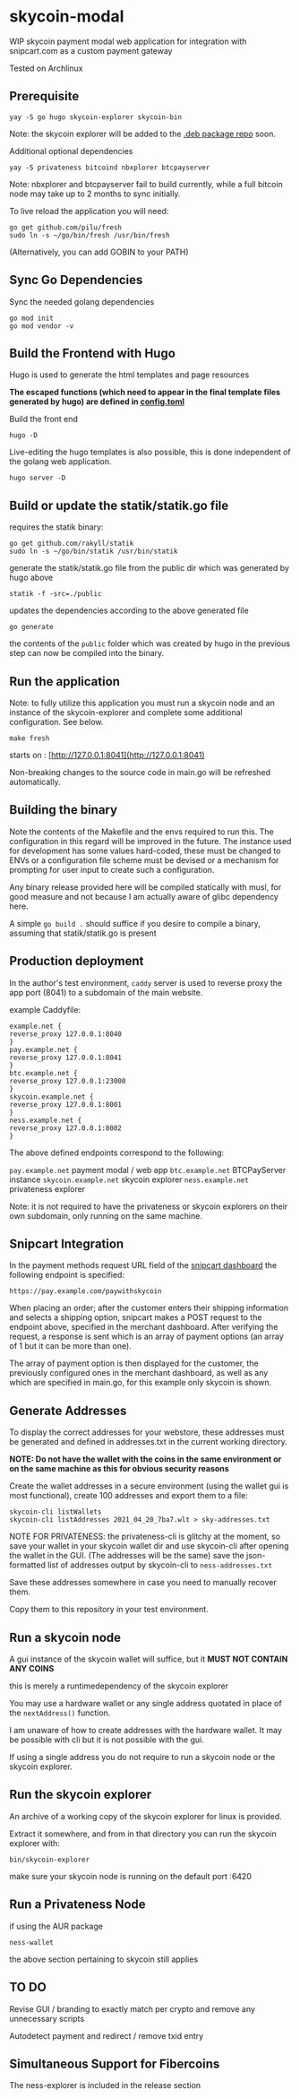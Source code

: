 # skycoin-modal

WIP skycoin payment modal web application for integration with snipcart.com as a custom payment gateway


Tested on Archlinux

## Prerequisite

```
yay -S go hugo skycoin-explorer skycoin-bin
```
Note: the skycoin explorer will be added to the [.deb package repo](https://the-sycoin-project.github.io) soon.

Additional optional dependencies
```
yay -S privateness bitcoind nbxplorer btcpayserver
```
Note: nbxplorer and btcpayserver fail to build currently, while a full bitcoin node may take up to 2 months to sync initially.

To live reload the application you will need:
```
go get github.com/pilu/fresh
sudo ln -s ~/go/bin/fresh /usr/bin/fresh
```
(Alternatively, you can add GOBIN to your PATH)

## Sync Go Dependencies

Sync the needed golang dependencies
```
go mod init
go mod vendor -v
```

## Build the Frontend with Hugo

Hugo is used to generate the html templates and page resources

**The escaped functions (which need to appear in the final template files generated by hugo) are defined in [config.toml](/config.toml)**

Build the front end
```
hugo -D
```

Live-editing the hugo templates is also possible, this is done independent of the golang web application.
```
hugo server -D
```

## Build or update the statik/statik.go file

requires the statik binary:
```
go get github.com/rakyll/statik
sudo ln -s ~/go/bin/statik /usr/bin/statik
```

generate the statik/statik.go file from the public dir which was generated by hugo above
```
statik -f -src=./public
```

updates the dependencies according to the above generated file
```
go generate
```

the contents of the `public` folder which was created by hugo in the previous step can now be compiled into the binary.


## Run the application
Note: to fully utilize this application you must run a skycoin node and an instance of the skycoin-explorer and complete some additional configuration. See below.
```
make fresh
```

starts on :
[http://127.0.0.1:8041](http://127.0.0.1:8041)

Non-breaking changes to the source code in main.go will be refreshed automatically.

## Building the binary

Note the contents of the Makefile and the envs required to run this. The configuration in this regard will be improved in the future. The instance used for development has some values hard-coded, these must be changed to ENVs or a configuration file scheme must be devised or a mechanism for prompting for user input to create such a configuration.

Any binary release provided here will be compiled statically with musl, for good measure and not because I am actually aware of glibc dependency here.

A simple `go build .` should suffice if you desire to compile a binary, assuming that statik/statik.go is present

## Production deployment

In the author's test environment, `caddy` server is used to reverse proxy the app port (8041) to a subdomain of the main website.

example Caddyfile:
```
example.net {
reverse_proxy 127.0.0.1:8040
}
pay.example.net {
reverse_proxy 127.0.0.1:8041
}
btc.example.net {
reverse_proxy 127.0.0.1:23000
}
skycoin.example.net {
reverse_proxy 127.0.0.1:8001
}
ness.example.net {
reverse_proxy 127.0.0.1:8002
}
```

The above defined endpoints correspond to the following:

`pay.example.net`  payment modal / web app
`btc.example.net`  BTCPayServer instance
`skycoin.example.net`  skycoin explorer
`ness.example.net`    privateness explorer

Note: it is not required to have the privateness or skycoin explorers on their own subdomain, only running on the same machine.

## Snipcart Integration

In the payment methods request URL field of the [snipcart dashboard](https://app.snipcart.com/dashboard/account/gateway/customgateway) the following endpoint is specified:
```
https://pay.example.com/paywithskycoin
```

When placing an order; after the customer enters their shipping information and selects a shipping option, snipcart makes a POST request to the endpoint above, specified in the merchant dashboard. After verifying the request, a response is sent which is an array of payment options (an array of 1 but it can be more than one).

The array of payment option is then displayed for the customer, the previously configured ones in the merchant dashboard, as well as any which are specified in main.go, for this example only skycoin is shown.

## Generate Addresses

To display the correct addresses for your webstore, these addresses must be generated and defined in addresses.txt in the current working directory.

**NOTE: Do not have the wallet with the coins in the same environment or on the same machine as this for obvious security reasons**

Create the wallet addresses in a secure environment (using the wallet gui is most functional), create 100 addresses and export them to a file:
```
skycoin-cli listWallets
skycoin-cli listAddresses 2021_04_20_7ba7.wlt > sky-addresses.txt
```

NOTE FOR PRIVATENESS: the privateness-cli is glitchy at the moment, so save your wallet in your skycoin wallet dir and use skycoin-cli after opening the wallet in the GUI. (The addresses will be the same) save the json-formatted list of addresses output by skycoin-cli to `ness-addresses.txt`

Save these addresses somewhere in case you need to manually recover them.

Copy them to this repository in your test environment.

## Run a skycoin node

A gui instance of the skycoin wallet will suffice, but it **MUST NOT CONTAIN ANY COINS**

this is merely a runtimedependency of the skycoin explorer

You may use a hardware wallet or any single address quotated in place of the `nextAddress()` function.

I am unaware of how to create addresses with the hardware wallet. It may be possible with cli but it is not possible with the gui.

If using a single address you do not require to run a skycoin node or the skycoin explorer.

## Run the skycoin explorer

An archive of a working copy of the skycoin explorer for linux is provided.

Extract it somewhere, and from in that directory you can run the skycoin explorer with:

```
bin/skycoin-explorer
```

make sure your skycoin node is running on the default port :6420


## Run a Privateness Node

if using the AUR package
```
ness-wallet
```

the above section pertaining to skycoin still applies


## TO DO

Revise GUI / branding to exactly match per crypto and remove any unnecessary scripts

Autodetect payment and redirect / remove txid entry

## Simultaneous Support for Fibercoins

The ness-explorer is included in the release section
